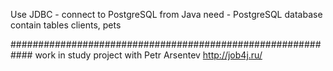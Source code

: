 
 Use JDBC - connect to PostgreSQL from Java
 need - PostgreSQL database contain tables clients, pets 

############################################################ 
  work in study project with Petr Arsentev 
  http://job4j.ru/
